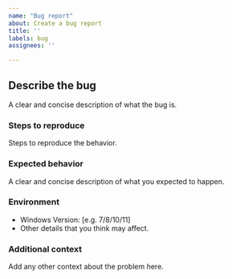 ```yaml
---
name: "Bug report"
about: Create a bug report
title: ''
labels: bug
assignees: ''

---
```


## Describe the bug

A clear and concise description of what the bug is.

### Steps to reproduce

Steps to reproduce the behavior.

### Expected behavior

A clear and concise description of what you expected to happen.

### Environment

- Windows Version: [e.g. 7/8/10/11]
- Other details that you think may affect.

### Additional context

Add any other context about the problem here.
